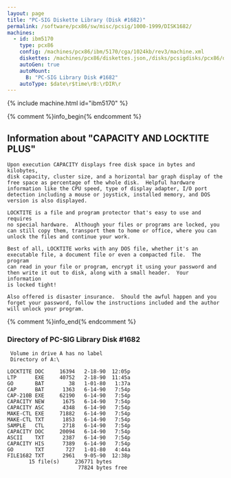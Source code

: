 ```yaml
---
layout: page
title: "PC-SIG Diskette Library (Disk #1682)"
permalink: /software/pcx86/sw/misc/pcsig/1000-1999/DISK1682/
machines:
  - id: ibm5170
    type: pcx86
    config: /machines/pcx86/ibm/5170/cga/1024kb/rev3/machine.xml
    diskettes: /machines/pcx86/diskettes.json,/disks/pcsigdisks/pcx86/diskettes.json
    autoGen: true
    autoMount:
      B: "PC-SIG Library Disk #1682"
    autoType: $date\r$time\rB:\rDIR\r
---
```


{% include machine.html id="ibm5170" %}

{% comment %}info_begin{% endcomment %}

## Information about "CAPACITY AND LOCKTITE PLUS"

    Upon execution CAPACITY displays free disk space in bytes and kilobytes,
    disk capacity, cluster size, and a horizontal bar graph display of the
    free space as percentage of the whole disk.  Helpful hardware
    information like the CPU speed, type of display adapter, I/O port
    detection including a mouse or joystick, installed memory, and DOS
    version is also displayed.
    
    LOCKTITE is a file and program protector that's easy to use and requires
    no special hardware.  Although your files or programs are locked, you
    can still copy them, transport them to home or office, where you can
    unlock the files and continue your work.
    
    Best of all, LOCKTITE works with any DOS file, whether it's an
    executable file, a document file or even a compacted file.  The program
    can read in your file or program, encrypt it using your password and
    then write it out to disk, along with a small header.  Your information
    is locked tight!
    
    Also offered is disaster insurance.  Should the awful happen and you
    forget your password, follow the instructions included and the author
    will unlock your program.
{% comment %}info_end{% endcomment %}


### Directory of PC-SIG Library Disk #1682

     Volume in drive A has no label
     Directory of A:\

    LOCKTITE DOC     16394   2-18-90  12:05p
    LTP      EXE     40752   2-18-90  11:45a
    GO       BAT        38   1-01-80   1:37a
    CAP      BAT      1363   6-14-90   7:54p
    CAP-210B EXE     62190   6-14-90   7:54p
    CAPACITY NEW      1675   6-14-90   7:54p
    CAPACITY ASC      4348   6-14-90   7:54p
    MAKE-CTL EXE     71882   6-14-90   7:54p
    MAKE-CTL TXT      1853   6-14-90   7:54p
    SAMPLE   CTL      2718   6-14-90   7:54p
    CAPACITY DOC     20094   6-14-90   7:54p
    ASCII    TXT      2387   6-14-90   7:54p
    CAPACITY HIS      7389   6-14-90   7:54p
    GO       TXT       727   1-01-80   4:44a
    FILE1682 TXT      2961   9-05-90  12:38p
           15 file(s)     236771 bytes
                           77824 bytes free
